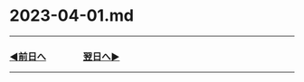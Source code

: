 # 2023-04-01.md

---
### [◀️前日へ](https://github.com/yuasys/chatty-journal/blob/main/2023/03/2023-03-30.md)&emsp;&emsp;&emsp;&emsp;[翌日へ▶️](https://github.com/yuasys/chatty-journal/blob/main/2023/03/2023-04-01.md)

---
